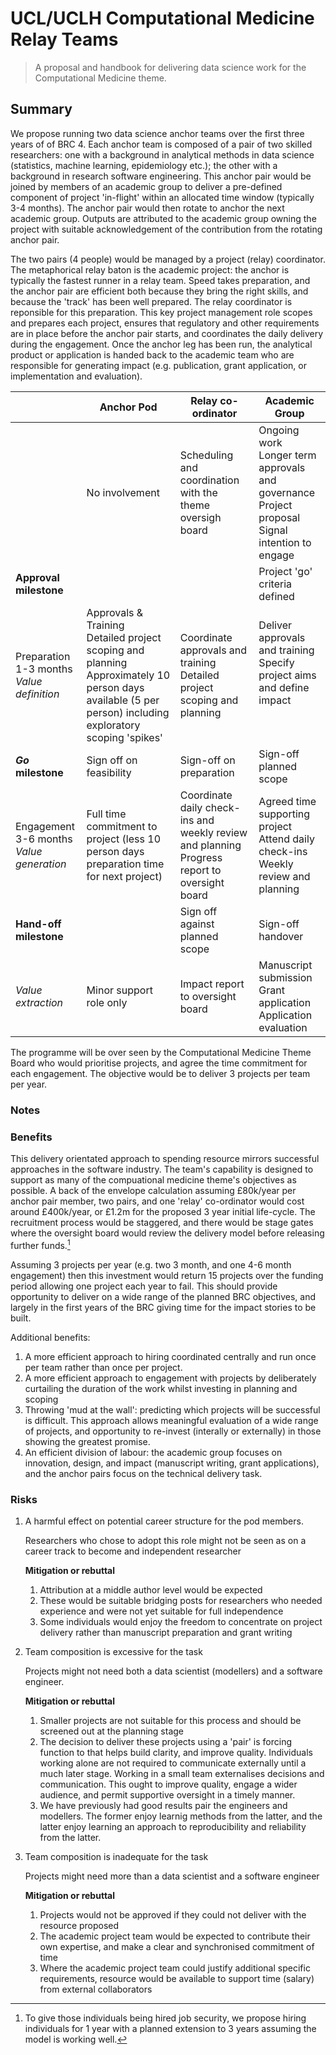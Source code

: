 # UCL/UCLH Computational Medicine Relay Teams

> A proposal and handbook for delivering data science work for the Computational Medicine theme.

## Summary

We propose running two data science anchor teams over the first three years of of BRC 4. Each anchor team is composed of a pair of two skilled researchers: one with a background in analytical methods in data science (statistics, machine learning, epidemiology etc.); the other with a background in research software engineering. This anchor pair would be joined by members of an academic group to deliver a pre-defined component of project 'in-flight' within an allocated time window (typically 3-4 months).  The anchor pair would then rotate to anchor the next academic group. Outputs are attributed to the academic group owning the project with suitable acknowledgement of the contribution from the rotating anchor pair. 

The two pairs (4 people) would be managed by a project (relay) coordinator.  The metaphorical relay baton is the academic project: the anchor is typically the fastest runner in a relay team.  Speed takes preparation, and the anchor pair are efficient both because they bring the right skills, and because the 'track' has been well prepared. The relay coordinator is reponsible for this preparation. This key project management role scopes and prepares each project, ensures that regulatory and other requirements are in place before the anchor pair starts, and coordinates the daily delivery during the engagement. Once the anchor leg has been run, the analytical product or application is handed back to the academic team who are responsible for generating impact (e.g. publication, grant application, or implementation and evaluation).


|                                                 | Anchor Pod                                                   | Relay co-ordinator                                           | Academic Group                                               |
|-------------------------------------------------|--------------------------------------------------------------|--------------------------------------------------------------|--------------------------------------------------------------|
|                                                 | No involvement                                               | Scheduling and coordination with the theme oversigh board    | Ongoing work<br>Longer term approvals and governance<br>Project proposal<br>Signal intention to engage<br> |
| **Approval milestone**                          |                                                              |                                                              | Project 'go' criteria defined                                |
| Preparation<br>1-3 months<br>*Value definition* | Approvals & Training<br>Detailed project scoping and planning<br>Approximately 10 person days available (5 per person) including exploratory scoping 'spikes'<br> | Coordinate approvals and training<br>Detailed project scoping and planning | Deliver approvals and training<br>Specify project aims and define impact<br><br><br> |
| ***Go* milestone**                              | Sign off on feasibility                                      | Sign-off on preparation                                      | Sign-off planned scope                                       |
| Engagement<br>3-6 months<br>*Value generation*  | Full time commitment to project (less 10 person days preparation time for next project) | Coordinate daily check-ins and weekly review and planning<br>Progress report to oversight board | Agreed time supporting project <br>Attend daily check-ins<br>Weekly review and planning |
| **Hand-off milestone**                          |                                                              | Sign off against planned scope                               | Sign-off handover                                            |
| *Value extraction*                              | Minor support role only                                      | Impact report to oversight board                             | Manuscript submission<br>Grant application<br>Application evaluation |

The programme will be over seen by the Computational Medicine Theme Board who would prioritise projects, and agree the time commitment for each engagement. The objective would be to deliver 3 projects per team per year.

### Notes



### Benefits

This delivery orientated approach to spending resource mirrors successful approaches in the software industry. The team's capability is designed to support as many of the compuational medicine theme's objectives as possible. A back of the envelope calculation assuming £80k/year per anchor pair member, two pairs, and one 'relay' co-ordinator would cost around £400k/year, or £1.2m for the proposed 3 year initial life-cycle. The recruitment process would be staggered, and there would be stage gates where the oversight board would review the delivery model before releasing further funds.[^1]

Assuming 3 projects per year (e.g. two 3 month, and one 4-6 month engagement) then this investment would return 15 projects over the funding period allowing one project each year to fail. This should provide opportunity to deliver on a wide range of the planned BRC objectives, and largely in the first years of the BRC giving time for the impact stories to be built.

Additional benefits:
1. A more efficient approach to hiring coordinated centrally and run once per team rather than once per project.
2. A more efficient approach to engagement with projects by deliberately curtailing the duration of the work whilst investing in planning and scoping
3. Throwing 'mud at the wall': predicting which projects will be successful is difficult. This approach allows meaningful evaluation of a wide range of projects, and opportunity to re-invest (interally or externally) in those showing the greatest promise.
4. An efficient division of labour: the academic group focuses on innovation, design, and impact (manuscript writing, grant applications), and the anchor pairs focus on the technical delivery task.

### Risks

1.  A harmful effect on potential career structure for the pod members. 

    Researchers who chose to adopt this role might not be seen as on a career track to become and independent researcher

    **Mitigation or rebuttal**

    1.  Attribution at a middle author level would be expected
    2.  These would be suitable bridging posts for researchers who needed experience and were not yet suitable for full independence
    3.  Some individuals would enjoy the freedom to concentrate on project delivery rather than manuscript preparation and grant writing

2. Team composition is excessive for the task

    Projects might not need both a data scientist (modellers) and a software engineer.

    **Mitigation or rebuttal**

    1. Smaller projects are not suitable for this process and should be screened out at the planning stage
    2. The decision to deliver these projects using a 'pair' is forcing function to that helps build clarity, and improve quality. Individuals working alone are not required to communicate externally until a much later stage. Working in a small team externalises decisions and communication. This ought to improve quality, engage a wider audience, and permit supportive oversight in a timely manner.
    3. We have previously had good results pair the engineers and modellers. The former enjoy learnig methods from the latter, and the latter enjoy learning an approach to reproducibility and reliability from the latter.

3. Team composition is inadequate for the task

    Projects might need more than a data scientist and a software engineer

    **Mitigation or rebuttal**

    1. Projects would not be approved if they could not deliver with the resource proposed
    2. The academic project team would be expected to contribute their own expertise, and make a clear and synchronised commitment of time
    3. Where the academic project team could justify additional specific requirements, resource would be available to support time (salary) from external collaborators



[^1]: To give those individuals being hired job security, we propose hiring individuals for 1 year  with a planned extension to 3 years assuming the model is working well.